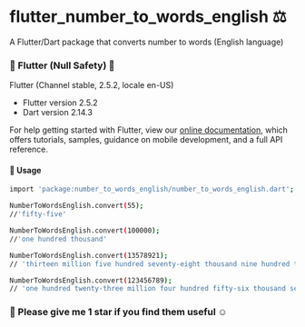 # flutter_number_to_words_english :balance_scale:
A Flutter/Dart package that converts number to words (English language)

### :small_orange_diamond: Flutter (Null Safety) :wrench:
 Flutter (Channel stable, 2.5.2, locale en-US)
 - Flutter version 2.5.2
 - Dart version 2.14.3
 
 For help getting started with Flutter, view our
[online documentation](https://flutter.dev/docs), which offers tutorials,
samples, guidance on mobile development, and a full API reference.

#### :small_orange_diamond: Usage
```sh
import 'package:number_to_words_english/number_to_words_english.dart';

NumberToWordsEnglish.convert(55);
//'fifty-five'

NumberToWordsEnglish.convert(100000);
//'one hundred thousand'

NumberToWordsEnglish.convert(13578921);
// 'thirteen million five hundred seventy-eight thousand nine hundred twenty-one'

NumberToWordsEnglish.convert(123456789);
// 'one hundred twenty-three million four hundred fifty-six thousand seven hundred eighty-nine'

```
### :small_orange_diamond: Please give me 1 star if you find them useful :relaxed:
